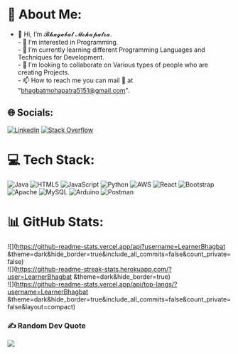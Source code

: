 # 💫 About Me:
- 👋 Hi, I’m 𝓑𝓱𝓪𝓰𝓪𝓫𝓪𝓽 𝓜𝓸𝓱𝓪𝓹𝓪𝓽𝓻𝓪.<br>- 👀 I’m interested in Programming.<br>- 🌱 I’m currently learning different Programming Languages and Techniques for Development.<br>- 💞️ I’m looking to collaborate on Various types of people who are creating Projects.<br>- 📫 How to reach me you can mail 📩 at "bhagbatmohapatra5151@gmail.com".


## 🌐 Socials:
[![LinkedIn](https://img.shields.io/badge/LinkedIn-%230077B5.svg?logo=linkedin&logoColor=white)](https://linkedin.com/in/bhagabatssm ) [![Stack Overflow](https://img.shields.io/badge/-Stackoverflow-FE7A16?logo=stack-overflow&logoColor=white)](https://stackoverflow.com/users/19494309) 

# 💻 Tech Stack:
![Java](https://img.shields.io/badge/java-%23ED8B00.svg?style=plastic&logo=java&logoColor=white) ![HTML5](https://img.shields.io/badge/html5-%23E34F26.svg?style=plastic&logo=html5&logoColor=white) ![JavaScript](https://img.shields.io/badge/javascript-%23323330.svg?style=plastic&logo=javascript&logoColor=%23F7DF1E) ![Python](https://img.shields.io/badge/python-3670A0?style=plastic&logo=python&logoColor=ffdd54) ![AWS](https://img.shields.io/badge/AWS-%23FF9900.svg?style=plastic&logo=amazon-aws&logoColor=white) ![React](https://img.shields.io/badge/react-%2320232a.svg?style=plastic&logo=react&logoColor=%2361DAFB) ![Bootstrap](https://img.shields.io/badge/bootstrap-%23563D7C.svg?style=plastic&logo=bootstrap&logoColor=white) ![Apache](https://img.shields.io/badge/apache-%23D42029.svg?style=plastic&logo=apache&logoColor=white) ![MySQL](https://img.shields.io/badge/mysql-%2300f.svg?style=plastic&logo=mysql&logoColor=white) ![Arduino](https://img.shields.io/badge/-Arduino-00979D?style=plastic&logo=Arduino&logoColor=white) ![Postman](https://img.shields.io/badge/Postman-FF6C37?style=plastic&logo=postman&logoColor=white)
# 📊 GitHub Stats:
![](https://github-readme-stats.vercel.app/api?username=LearnerBhagbat &theme=dark&hide_border=true&include_all_commits=false&count_private=false)<br/>
![](https://github-readme-streak-stats.herokuapp.com/?user=LearnerBhagbat &theme=dark&hide_border=true)<br/>
![](https://github-readme-stats.vercel.app/api/top-langs/?username=LearnerBhagbat &theme=dark&hide_border=true&include_all_commits=false&count_private=false&layout=compact)

### ✍️ Random Dev Quote
![](https://quotes-github-readme.vercel.app/api?type=horizontal&theme=tokyonight)

<!-- Proudly created with GPRM ( https://gprm.itsvg.in ) -->
